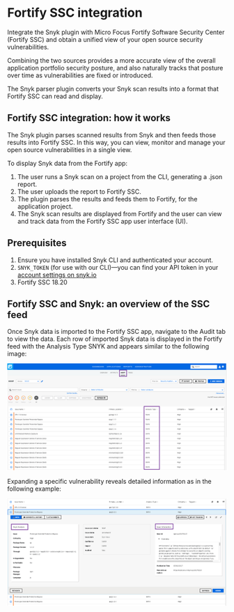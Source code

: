 # Fortify SSC integration

Integrate the Snyk plugin with Micro Focus Fortify Software Security Center (Fortify SSC) and obtain a unified view of your open source security vulnerabilities.

Combining the two sources provides a more accurate view of the overall application portfolio security posture, and also naturally tracks that posture over time as vulnerabilities are fixed or introduced.

The Snyk parser plugin converts your Snyk scan results into a format that Fortify SSC can read and display.

## Fortify SSC integration: how it works

The Snyk plugin parses scanned results from Snyk and then feeds those results into Fortify SSC. In this way, you can view, monitor and manage your open source vulnerabilities in a single view.

To display Snyk data from the Fortify app:

1. The user runs a Snyk scan on a project from the CLI, generating a .json report.
2. The user uploads the report to Fortify SSC.
3. The plugin parses the results and feeds them to Fortify, for the application project.
4. The Snyk scan results are displayed from Fortify and the user can view and track data from the Fortify SSC app user interface (UI).

## Prerequisites

1. Ensure you have installed Snyk CLI and authenticated your account.
2. `SNYK_TOKEN` (for use with our CLI)—you can find your API token in your [account settings on snyk.io](https://app.snyk.io/account/)
3. Fortify SSC 18.20

## Fortify SSC and Snyk: an overview of the SSC feed

Once Snyk data is imported to the Fortify SSC app, navigate to the Audit tab to view the data. Each row of imported Snyk data is displayed in the Fortify feed with the Analysis Type SNYK and appears similar to the following image:

![](../../../.gitbook/assets/uuid-f0589274-f59a-1834-6e85-7abdc09b42e9-en.png)

Expanding a specific vulnerability reveals detailed information as in the following example:

![](<../../../.gitbook/assets/image (1) (2).png>)
